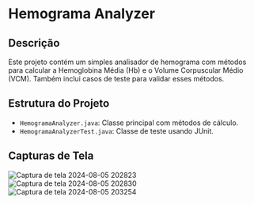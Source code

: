 # Hemograma Analyzer

## Descrição
Este projeto contém um simples analisador de hemograma com métodos para calcular a Hemoglobina Média (Hb) e o Volume Corpuscular Médio (VCM). Também inclui casos de teste para validar esses métodos.

## Estrutura do Projeto
- `HemogramaAnalyzer.java`: Classe principal com métodos de cálculo.
- `HemogramaAnalyzerTest.java`: Classe de teste usando JUnit.

## Capturas de Tela
![Captura de tela 2024-08-05 202823](https://github.com/user-attachments/assets/ca950aea-2c7b-4bf3-a190-95864524ad11)
![Captura de tela 2024-08-05 202830](https://github.com/user-attachments/assets/f2e1a34c-e8c6-45cf-a8b2-91adaffde002)
![Captura de tela 2024-08-05 203254](https://github.com/user-attachments/assets/5296b896-6bc2-4d24-970e-3f639c6367b3)

